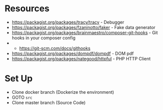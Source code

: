 # Resources

- https://packagist.org/packages/tracy/tracy - Debugger
- https://packagist.org/packages/fzaninotto/faker - Fake data generator
- https://packagist.org/packages/brainmaestro/composer-git-hooks - Git hooks in your composer config
- - https://git-scm.com/docs/githooks
- https://packagist.org/packages/dompdf/dompdf - DOM pdf
- https://packagist.org/packages/nategood/httpful - PHP HTTP Client
 
# Set Up

- Clone docker branch (Dockerize the environment)
- GOTO `src`
- Clone master branch (Source Code)
